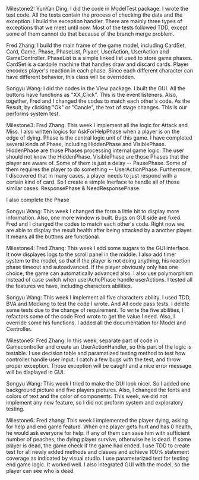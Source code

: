 Milestone2: 
YunYan Ding:
I did the code in ModelTest package. I wrote the test code. All the tests contain the process of checking the data and the exception. I build the exception handler. There are mainly three types of exceptions that we meet until now. Most of the tests followed TDD, except some of them cannot do that because of the branch merge problem.

Fred Zhang:
I build the main frame of the game model, including CardSet, Card, Game, Phase, PhaseList, Plyaer, UserAction, UserAction and GameController.
PhaseList is a simple linked list used to store game phases.
CardSet is a cardpile machine that handles draw and discard cards.
Player encodes player's reaction in each phase. Since each different character can have different behavior, this class will be overridden. 


Songyu Wang:
I did the codes in the View package. I built the GUI. All the buttons have functions as "XX_Click". This is the event listeners. Also, together, Fred and I changed the codes to match each other's code. As the Result, by clicking "Ok" or "Cancle", the text of stage changes. This is our performs system test.  

Milestone3:
Fred Zhang:
This week I implement all the logic for Attack and Miss. I also written logics for AskForHelpPhase when a player is on the edge of dying.
Phase is the central logic unit of this game. I have completed several kinds of Phase,
including HiddenPhase and VisiblePhase.
HiddenPhase are those Phases processing internal game logic. The user should not know the
HiddenPhase. VisiblePhase are those Phases that the player are aware of. Some of them is just a delay -- PausePhase. Some of them requires the player to do something -- UserActionPhase.
Furthermore, I discovered that in many cases, a player needs to just respond with a certain kind of card. So I create a simple Inerface to handle all of those similar cases. ResponsePhase & NeedResponsePhase.

I also complete the Phase

Songyu Wang:
This week I changed the form a little bit to display more information. Also, one more window is built. Bugs on GUI side are fixed. Fred and I changed the codes to match each other's code. Right now we are able to display the result health after being attacked by a another player. It means all the buttons are functional. 

Milestone4:
Fred Zhang:
This week I add some sugars to the GUI interface. It now displayes logs to the scroll panel in the middle.
I also add timer system to the model, so that if the player is not doing anything, his reaction phase timeout and autoadvanced. If the player obviously only has one choice, the game can automatically advanced also.
I also use polymorphism instead of case switch when userActioPhase handle userActions.
I tested all the features we have, including characters abilities.

Songyu Wang:
This week I implement all five characters ability. I used TDD, BVA and Mocking to test the code I wrote. And All code pass tests. I delete some tests due to the change of requirement. To write the five abilities, I refactors some of the code Fred wrote to get the value I need. Also, I override some his functions. I added all the documentation for Model and Controller.

Milestone5:
Fred Zhang:
In this week, separate part of code in Gamecontroller and create an UserActionHandler, so this part of the logic is testable.
I use decision table and paramatized testing method to test how controller handle user input. I catch a few bugs with the test, and throw proper exception.
Those exception will be caught and a nice error message will be displayed in GUI.

Songyu Wang:
This week I tried to make the GUI look nicer. So I added one background picture and five players pictures. Also, I changed the fonts and colors of text and the color of components. This week, we did not implement any new feature, so I did not proform system and exploratory testing. 


Milestone6:
Fred zhang:
This week I implemented the player dying, asking for help and end game feature. When one player gets hurt and has 0 health, he would ask everyone for help. If any of them can save him with sufficient number of peaches, the dying player survive, otherwise he is dead. If some player is dead, the game check if the game had ended.
I use TDD to create test for all newly added methods and classes and achieve 100% statement coverage as indicated by visual studio. I use parameterized test for testing end game logic. It worked well.
I also integrated GUI with the model, so the player can see who is dead.

